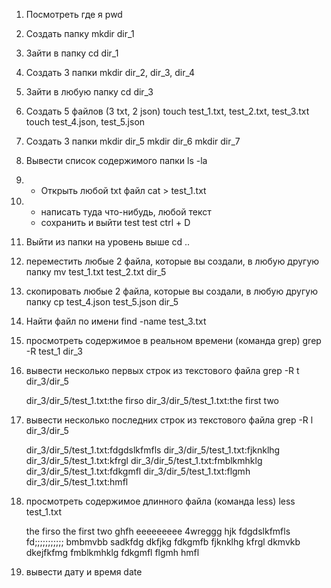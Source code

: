 1) Посмотреть где я
   pwd
2) Создать папку
    mkdir dir_1
3) Зайти в папку
   cd dir_1
4) Создать 3 папки
   mkdir dir_2, dir_3, dir_4
5) Зайти в любую папку
    cd dir_3
6) Создать 5 файлов (3 txt, 2 json)
    touch test_1.txt, test_2.txt, test_3.txt
    touch test_4.json, test_5.json
7) Создать 3 папки
   mkdir dir_5
   mkdir dir_6
   mkdir dir_7
8) Вывести список содержимого папки
    ls -la
9) + Открыть любой txt файл
   cat > test_1.txt
10) + написать туда что-нибудь, любой текст
    + сохранить и выйти
    test test
    ctrl + D
12) Выйти из папки на уровень выше
    cd ..
13) переместить любые 2 файла, которые вы создали, в любую другую папку
     mv test_1.txt test_2.txt dir_5
14) скопировать любые 2 файла, которые вы создали, в любую другую папку
    cp test_4.json test_5.json dir_5
15) Найти файл по имени
    find -name test_3.txt
6) просмотреть содержимое в реальном времени (команда grep)
    grep -R test_1 dir_3
17) вывести несколько первых строк из текстового файла
    grep -R t dir_3/dir_5

    dir_3/dir_5/test_1.txt:the firso
    dir_3/dir_5/test_1.txt:the first two
18) вывести несколько последних строк из текстового файла
    grep -R l dir_3/dir_5

    dir_3/dir_5/test_1.txt:fdgdslkfmfls
    dir_3/dir_5/test_1.txt:fjknklhg
    dir_3/dir_5/test_1.txt:kfrgl
    dir_3/dir_5/test_1.txt:fmblkmhklg
    dir_3/dir_5/test_1.txt:fdkgmfl
    dir_3/dir_5/test_1.txt:flgmh
    dir_3/dir_5/test_1.txt:hmfl
19) просмотреть содержимое длинного файла (команда less)
    less test_1.txt

    the firso
    the first two
    ghfh
    eeeeeeeee
    4wreggg
    hjk
    fdgdslkfmfls
    fd;;;;;;;;;;;
    bmbmvbb
    sadkfdg
    dkfjkg
    fdkgmfb
    fjknklhg
    kfrgl
    dkmvkb
    dkejfkfmg
    fmblkmhklg
    fdkgmfl
    flgmh
    hmfl
20) вывести дату и время
    date



   